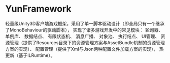 # YunFramework
轻量级Unity3D客户端游戏框架，采用了单一脚本驱动设计（即全局只有一个继承了MonoBehaviour的驱动脚本），
实现了诸多游戏开发中的常见模块：
轮询器、
单例库、
数据结点、
有限状态机、
消息广播、
对象池、
执行结点、
UI管理、
资源管理（提供了Resources目录下的资源管理方案与AssetBundle机制的资源管理方案的实现）、
配置管理（提供了Xml与Json两种配置文件加载方案的实现），
热更新（基于ILRuntime）。
